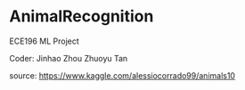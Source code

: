 # AnimalRecognition
ECE196 ML Project

Coder:
Jinhao Zhou
Zhuoyu Tan

source:
https://www.kaggle.com/alessiocorrado99/animals10
